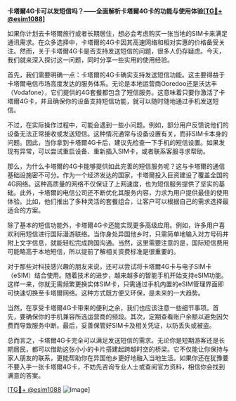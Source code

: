 **卡塔爾4G卡可以发短信吗？——全面解析卡塔爾4G卡的功能与使用体验[[TG💪+ @esim1088](https://t.me/s/esim1088)]**

如果你计划去卡塔爾旅行或者长期居住，想必会考虑购买一张当地的SIM卡来满足通讯需求。在众多选择中，卡塔爾的4G卡因其高速网络和相对实惠的价格备受关注。然而，关于卡塔爾4G卡是否支持发送短信的问题，很多人仍存疑虑。今天，我们就来深入探讨这一问题，同时分享一些实用的使用经验。

首先，我们需要明确一点：卡塔爾的4G卡确实支持发送短信功能。这主要得益于卡塔爾电信市场高度发达的服务体系。无论是本地运营商Ooredoo还是沃达丰（Vodafone），它们提供的4G套餐都包含了短信服务。这意味着只要你激活了卡塔爾4G卡，并且确保你的设备支持短信功能，就可以随时随地通过手机发送短信。

不过，在实际操作过程中，可能会遇到一些小问题。例如，部分用户反馈说他们的设备无法正常接收或发送短信。这种情况通常与设备设置有关，而非SIM卡本身的问题。因此，当你拿到卡塔爾4G卡后，建议先检查一下手机的短信设置。如果发现有异常，可以尝试重启设备、重新插入SIM卡，或者联系客服寻求帮助。

那么，为什么卡塔爾的4G卡能够提供如此完善的短信服务呢？这与卡塔爾的通信基础设施密不可分。作为一个经济发达的国家，卡塔爾投入巨资建设了覆盖全国的4G网络。这种高质量的网络不仅保证了上网速度，也为短信服务提供了坚实的基础。此外，卡塔爾的电信公司还不断优化其服务内容，力求为用户提供最佳的使用体验。比如，他们推出了多种灵活的套餐组合，让客户可以根据自己的需求选择最适合的方案。

除了基本的短信功能外，卡塔爾4G卡还能实现更多高级应用。例如，许多用户喜欢利用短信进行国际漫游联络。当你身处异国他乡时，只需简单地输入对方号码并附上文字信息，就能轻松完成跨国沟通。当然，这里需要注意的是，国际短信费用可能略高于本地短信，所以提前了解相关资费标准是很重要的。

对于那些对科技感兴趣的朋友来说，还可以尝试将卡塔爾4G卡与电子SIM卡（eSIM）结合使用。随着技术的进步，越来越多的智能手机开始支持eSIM功能。这样一来，你就无需频繁更换实体SIM卡，只需通过手机内置的eSIM管理界面即可快速切换至卡塔爾网络。这种方式既方便又环保，是未来的一大趋势。

当然，在享受卡塔爾4G卡带来的便利之余，我们也应该注意一些细节事项。首先，要确保你的手机兼容所选运营商的频段。其次，定期查看账户余额以避免因欠费而导致服务中断。最后，妥善保管好SIM卡及相关凭证，以防丢失或被盗。

总而言之，卡塔爾4G卡完全可以满足发送短信的需求。无论你是短期游客还是长期居民，都可以借助这张小小的卡片搭建起跨越时空的桥梁。它不仅能让你保持与家人朋友的联系，更能帮助你在异国他乡更好地融入当地生活。如果你还在犹豫要不要入手一张卡塔爾4G卡，不妨先咨询专业人士或查阅官方资料，相信你会找到满意的答案。

[[TG💪+ @esim1088](https://t.me/s/esim1088) ![Image](https://i.postimg.cc/4NQfJmqS/Snipaste-2025-05-13-00-14-12.png)]